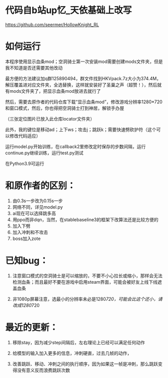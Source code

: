 # 代码自b站up忆_天依基础上改写

https://github.com/seermer/HollowKnight_RL

# 如何运行

本程序使用显示血条mod；空洞骑士第一次安装mod需要创建mods文件夹，但是我不知道是否还需要其他改动

最方便的方法建议加q群125890494，群文件找到HKVpack.7z大小为374.4M，解压覆盖进对应文件夹，全选替换，这样就安装好了圣巢之声（超赞！），然后就有mods文件夹了，把显示血条mod放进去就行了

然后，需要去原作者的代码仓库下载“显示血条mod”，修改游戏分辨率1280*720和窗口模式，然后，你也得把空洞骑士打到神居，解锁手办屋

（三张定位图片已放入此仓库locator文件夹）

此外，我的键位是移动ad；上下ws；攻击j；跳跃k；需要快速劈砍护符（这个可以修改代码适应）

运行model.py开始训练，在callback2里修改定时保存的步数间隔，运行continue.py继续训练，运行test.py测试

在Python3.9可运行

# 和原作者的区别：

1. 由0.3s一步改为0.15s一步
2. 网络不同，详见model.py
3. ai现在可以选择跳多高
4. 用ppo而非dqn，当然，在stablebaseline3的框架下改算法还是比较方便的
5. 加入下劈
6. 加入冲刺和不攻击
7. boss加入zote

# 已知bug：

1. 注意窗口模式的空洞骑士是可以缩放的，不要不小心拉长或缩小，那样会无法检测血条；而且最好不要在游戏中启用steam界面，可能会被好友上线下线遮盖血条

2. 非1080p屏幕注意，选最小的分辨率未必是1280*720，可能会比这个还小，请改成1280*720
# 最近的更新：

1. 移除stay，因为减少step间隔后，左右理论上已经可以满足任何动作

2. 给模型的输入加入更多的信息，冲刺硬直，过去几帧的动作，

3. 改善跳跃、移动、冲刺之间的执行顺序，因为如果这一帧是冲刺，那么跳跃变得没有意义反而浪费跳跃次数
